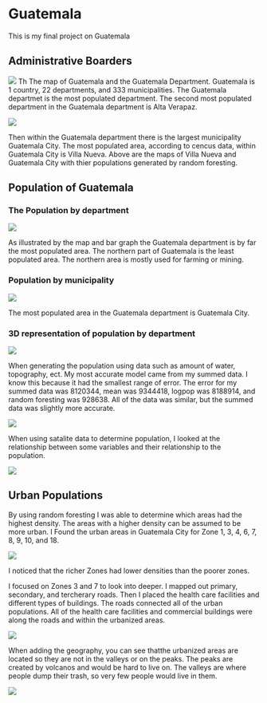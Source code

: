 # Guatemala


This is my final project on Guatemala

## Administrative Boarders

![](Rplot.png)
Th
The map of Guatemala and the Guatemala Department. Guatemala is 1 country, 22 departments, and 333 municipalities. The Guatemala departmet is the most populated department. The second most populated department in the Guatemala department is Alta Verapaz. 

![](all_layered2.png)


Then within the Guatemala department there is the largest municipality Guatemala City. The most populated area, according to cencus data, within Guatemala City is Villa Nueva. Above are the maps of Villa Nueva and Guatemala City with thier populations generated by random foresting.


## Population of Guatemala

### The Population by department
![](adm1_map_bar.png)

As illustrated by the map and bar graph the Guatemala department is by far the most populated area. The northern part of Guatemala is the least populated area. The northern area is mostly used for farming or mining. 

### Population by municipality
![](guatemala_bar_map.png)

The most populated area in the Guatemala department is Guatemala City.

### 3D representation of population by department
![](3D_guatemala_population.png)

When generating the population using data such as amount of water, topography, ect. My most accurate model came from my summed data. I know this because it had the smallest range of error. The error for my summed data was 8120344, mean was 9344418, logpop was 8188914, and random foresting was 928638. All of the data was similar, but the summed data was slightly more accurate.

![](diff_sums.png)

When using satalite data to determine population, I looked at the relationship between some variables and their relationship to the population.

![](gtm_relationships_graphs.png)

## Urban Populations
By using random foresting I was able to determine which areas had the highest density. The areas with a higher density can be assumed to be more urban. I Found the urban areas in Guatemala City for Zone 1, 3, 4, 6, 7, 8, 9, 10, and 18.

![](zona1_3_4_6_7_8_9_10_18.png)

I noticed that the richer Zones had lower densities than the poorer zones. 

I focused on Zones 3 and 7 to look into deeper. I mapped out primary, secondary, and tercherary roads. Then I placed the health care facilities and different types of buildings. The roads connected all of the urban populations. All of the health care facilities and commercial buildings were along the roads and within the urbanized areas.

![](roads_hf_bd.png)

When adding the geography, you can see thatthe urbanized areas are located so they are not in the valleys or on the peaks. The peaks are created by volcanos and would be hard to live on. The valleys are where people dump their trash, so very few people would live in them.

![](3d_roads_hcf.png)
